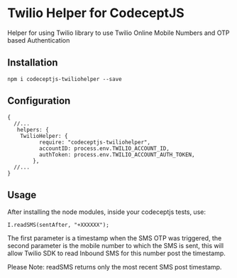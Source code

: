 # Twilio Helper for CodeceptJS
Helper for using Twilio library to use Twilio Online Mobile Numbers and OTP based Authentication

## Installation
```
npm i codeceptjs-twiliohelper --save
```

## Configuration
```
{
  //...
   helpers: {
    TwilioHelper: {
          require: "codeceptjs-twiliohelper",
          accountID: process.env.TWILIO_ACCOUNT_ID,
          authToken: process.env.TWILIO_ACCOUNT_AUTH_TOKEN,
        },
  //...
}
```

## Usage

After installing the node modules, inside your codeceptjs tests, use:
```
I.readSMS(sentAfter, "+XXXXXX");
```
The first parameter is a timestamp when the SMS OTP was triggered, the second parameter
is the mobile number to which the SMS is sent, this will allow Twilio SDK to read
Inbound SMS for this number post the timestamp.

Please Note: readSMS returns only the most recent SMS post timestamp.
